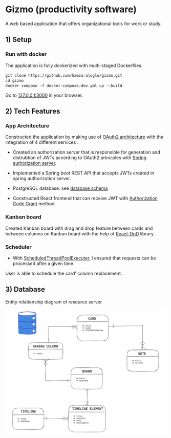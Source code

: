 # Gizmo (productivity software)

A web based application that offers organizational tools for work or study.

## 1) Setup

### Run with docker

The application is fully dockerized with multi-staged Dockerfiles.

````
git clone https://github.com/hamza-aloglu/gizmo.git
cd gizmo
docker compose -f docker-compose.dev.yml up --build
````

Go to [127.0.0.1:3000](http://127.0.0.1:3000) in your browser.

## 2) Tech Features

### App Architecture

Constructed the application by making use of [OAuth2 architecture](https://datatracker.ietf.org/doc/html/draft-ietf-oauth-v2-1-05\#name-protocol-flow) with the integration of 4 different services :

- Created an authorization server that is responsible for generation and distrubtion of JWTs according to OAuth2 principles with [Spring authorization server](https://spring.io/projects/spring-authorization-server).

- Implemented a Spring boot REST API that accepts JWTs created in spring authorization server.

- PostgreSQL database. see [database schema](https://raw.githubusercontent.com/hamza-aloglu/gizmo/main/gizmo-db-ERD.png?token=GHSAT0AAAAAACEMKCWDGXGNRYAGI7DVBECGZH3JQ2Q)

- Constructed React frontend that can receive JWT with [Authorization Code Grant](https://datatracker.ietf.org/doc/html/draft-ietf-oauth-v2-1-05#name-authorization-code-grant) method

### Kanban board

Created Kanban board with drag and drop feature between cards and between columns on Kanban board with the help of [React-DnD](https://github.com/react-dnd/react-dnd) library.


### Scheduler

- With [ScheduledThreadPoolExecuter](https://docs.oracle.com/javase/8/docs/api/java/util/concurrent/ScheduledThreadPoolExecutor.html), I ensured that requests can be processed after a given time.

User is able to schedule the card' column replacement.

## 3) Database

Entity relationship diagram of resource server

<img width=800 alt="185167091-6c7c6466-6743-4d79-a493-17f8d863700d" src="https://github.com/hamza-aloglu/gizmo/blob/main/gizmo-db-ERD.png?raw=true">
